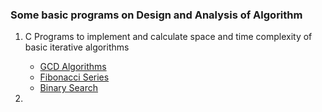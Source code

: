 ### Some basic programs on Design and Analysis of Algorithm

1. C Programs to implement and calculate space and time complexity of basic iterative algorithms
   - [GCD Algorithms](https://github.com/Pragya2056/Design-and-Analysis-of-Algorithm/blob/master/Implement%20and%20calculate%20space%20and%20time%20complexity%20of%20Basic%20Interative%20algorithms/GCD-Algorithm.c)
   - [Fibonacci Series](https://github.com/Pragya2056/Design-and-Analysis-of-Algorithm/blob/master/Implement%20and%20calculate%20space%20and%20time%20complexity%20of%20Basic%20Interative%20algorithms/Fibonacci-Sequence.c)
   - [Binary Search](https://github.com/Pragya2056/Design-and-Analysis-of-Algorithm/blob/master/Implement%20and%20calculate%20space%20and%20time%20complexity%20of%20Basic%20Interative%20algorithms/Binary-Search.c)

2. 